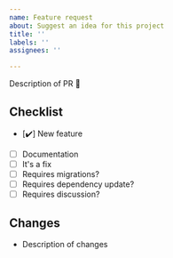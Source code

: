 ```yaml
---
name: Feature request
about: Suggest an idea for this project
title: ''
labels: ''
assignees: ''

---
```


Description of PR 🥇

## Checklist

- [✔️] New feature
- [ ] Documentation
- [ ] It's a fix
- [ ] Requires migrations?
- [ ] Requires dependency update?
- [ ] Requires discussion?

## Changes
- Description of changes
